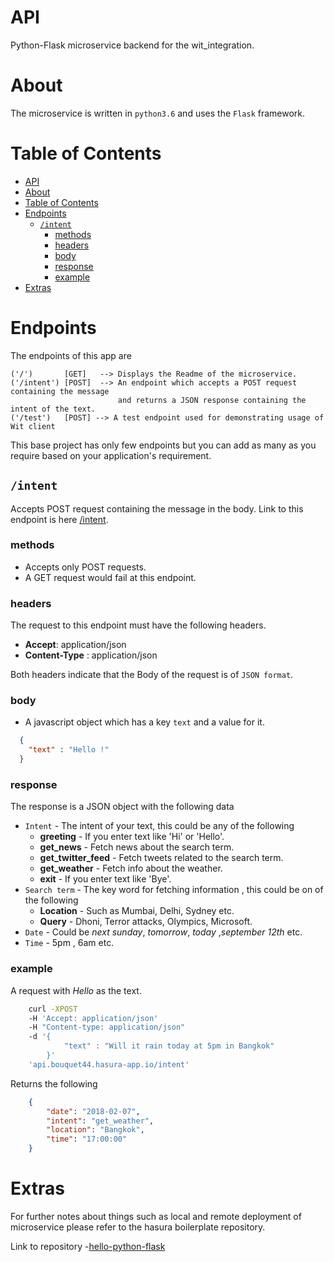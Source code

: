 # API
Python-Flask microservice backend for the wit_integration.


# About
The microservice is written in `python3.6` and uses the `Flask` framework.

# Table of Contents

- [API](#api)
- [About](#about)
- [Table of Contents](#table-of-contents)
- [Endpoints](#endpoints)
  * [`/intent`](#--intent-)
    + [methods](#methods)
    + [headers](#headers)
    + [body](#body)
    + [response](#response)
    + [example](#example)
- [Extras](#extras)

# Endpoints

The endpoints of this app are

    ('/')       [GET]   --> Displays the Readme of the microservice.
    ('/intent') [POST]  --> An endpoint which accepts a POST request containing the message
                    		and returns a JSON response containing the intent of the text.
    ('/test')   [POST] --> A test endpoint used for demonstrating usage of Wit client

This base project has only few endpoints but you can add as many as you require based on your application's requirement.

## `/intent`

Accepts POST request containing the message in the body.
Link to this endpoint is here [/intent](https://api.bouquet44.hasura-app.io/intent).

### methods

* Accepts only POST requests.
* A GET request would fail at this endpoint.

### headers

The request to this endpoint must have the following headers.

*   **Accept**: application/json
*   **Content-Type** : application/json

Both headers indicate that the Body of the request is of `JSON format`.

### body

* A javascript object which has a key `text` and a value for it.

```json
  {
    "text" : "Hello !"
  }
```

### response

The response is a JSON object with the following data

* `Intent` - The intent of your text, this could be any of the following
	* **greeting** - If you enter text like 'Hi' or 'Hello'.
	* **get_news** - Fetch news about the search term.
	* **get_twitter_feed** - Fetch tweets related to the search term.
	* **get_weather** - Fetch info about the weather.
	* **exit** - If you enter text like 'Bye'.
* `Search term` - The key word for fetching information , this could be on of the following
	* **Location** - Such as Mumbai, Delhi, Sydney etc.
	* **Query** - Dhoni, Terror attacks, Olympics, Microsoft.
* `Date` - Could be *next sunday*, *tomorrow*, *today* ,*september 12th* etc.
* `Time` - 5pm , 6am etc.

### example

A request with *Hello* as the text.

```bash
	curl -XPOST
    -H 'Accept: application/json'
    -H "Content-type: application/json"
    -d '{
      		"text" : "Will it rain today at 5pm in Bangkok"
		}'
    'api.bouquet44.hasura-app.io/intent'
```
Returns the following

```json
    {
        "date": "2018-02-07",
        "intent": "get_weather",
        "location": "Bangkok",
        "time": "17:00:00"
    }
```

# Extras

For further notes about things such as local and remote deployment of microservice please refer to the hasura boilerplate repository.

Link to repository -[hello-python-flask](https://github.com/hasura/hello-python-flask/blob/master/README.md)